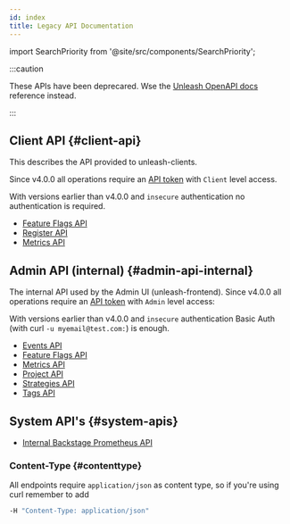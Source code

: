 ```yaml
---
id: index
title: Legacy API Documentation
---
```


import SearchPriority from '@site/src/components/SearchPriority';

<SearchPriority level="noindex" />

:::caution

These APIs have been deprecared. Wse the [Unleash OpenAPI docs](/api-overview) reference instead.

:::

## Client API {#client-api}

This describes the API provided to unleash-clients.

Since v4.0.0 all operations require an [API token](/reference/api-tokens-and-client-keys) with `Client` level access.

With versions earlier than v4.0.0 and `insecure` authentication no authentication is required.

- [Feature Flags API](./client/features.md)
- [Register API](./client/register.md)
- [Metrics API](./client/metrics.md)

## Admin API (internal) {#admin-api-internal}

The internal API used by the Admin UI (unleash-frontend). Since v4.0.0 all operations require an [API token](/reference/api-tokens-and-client-keys) with `Admin` level access:

With versions earlier than v4.0.0 and `insecure` authentication Basic Auth (with curl `-u myemail@test.com:`) is enough.

- [Events API](./admin/events.mdx)
- [Feature Flags API](./admin/features.md)
- [Metrics API](./admin/metrics.md)
- [Project API](./admin/projects.md)
- [Strategies API](./admin/strategies.md)
- [Tags API](./admin/tags.md)

## System API's {#system-apis}

- [Internal Backstage Prometheus API](./internal/prometheus.md)

### Content-Type {#contenttype}

All endpoints require `application/json` as content type, so if you're using curl remember to add

```bash
-H "Content-Type: application/json"
```
